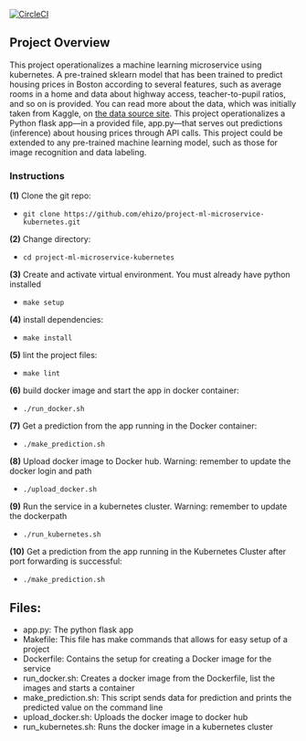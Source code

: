 [![CircleCI](https://dl.circleci.com/status-badge/img/gh/ehizo/project-ml-microservice-kubernetes/tree/master.svg?style=svg)](https://dl.circleci.com/status-badge/redirect/gh/ehizo/project-ml-microservice-kubernetes/tree/master)

## Project Overview
This project operationalizes a machine learning microservice using kubernetes. 
A pre-trained sklearn model that has been trained to predict housing prices in Boston according to several features, such as average rooms in a home and data about highway access, teacher-to-pupil ratios, and so on is provided. You can read more about the data, which was initially taken from Kaggle, on [the data source site](https://www.kaggle.com/c/boston-housing). This project operationalizes a Python flask app—in a provided file, app.py—that serves out predictions (inference) about housing prices through API calls. This project could be extended to any pre-trained machine learning model, such as those for image recognition and data labeling.

### Instructions

**(1)** Clone the git repo:

- `git clone https://github.com/ehizo/project-ml-microservice-kubernetes.git`

**(2)** Change directory:

- `cd project-ml-microservice-kubernetes`

**(3)** Create and activate virtual environment. You must already have python installed

- `make setup`

**(4)** install dependencies:

- `make install`

**(5)** lint the project files:

- `make lint`

**(6)** build docker image and start the app in docker container:

- `./run_docker.sh `

**(7)** Get a prediction from the app running in the Docker container:

- `./make_prediction.sh `

**(8)** Upload docker image to Docker hub. Warning: remember to update the docker login and path

- `./upload_docker.sh `

**(9)** Run the service in a kubernetes cluster. Warning: remember to update the dockerpath

- `./run_kubernetes.sh `

**(10)** Get a prediction from the app running in the Kubernetes Cluster after port forwarding is successful:

- `./make_prediction.sh `


## Files:

* app.py: The python flask app
* Makefile: This file has make commands that allows for easy setup of a project
* Dockerfile: Contains the setup for creating a Docker image for the service
* run_docker.sh: Creates a docker image from the Dockerfile, list the images and starts a container
* make_prediction.sh: This script sends data for prediction and prints the predicted value on the command line
* upload_docker.sh: Uploads the docker image to docker hub
* run_kubernetes.sh: Runs the docker image in a kubernetes cluster
